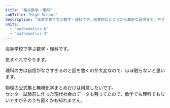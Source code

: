 ```yaml
---
title: "高校数学・理科"
subTitle: "High School"
description: "高等学校で学ぶ数学・理科です。感覚的なところから厳密な証明まで、やさしく解説します。"
units:
  - "mathematics-b"
  - "mathematics-3"
---
```


高等学校で学ぶ数学・理科です。

気まぐれでやります。

理科の方は自信がなさすぎるのと図を書くのが大変なので、ほぼ触らないと思います。  

物理の公式集と無機化学まとめだけは用意したいです。  
センター試験前に作った現代社会のデータも残ってたので、数学でも理科でもないですがそのうち置くかも知れません。
